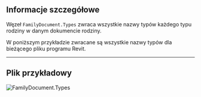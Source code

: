 ## Informacje szczegółowe
Węzeł `FamilyDocument.Types` zwraca wszystkie nazwy typów każdego typu rodziny w danym dokumencie rodziny.

W poniższym przykładzie zwracane są wszystkie nazwy typów dla bieżącego pliku programu Revit.
___
## Plik przykładowy

![FamilyDocument.Types](./Revit.Application.FamilyDocument.Types_img.jpg)
